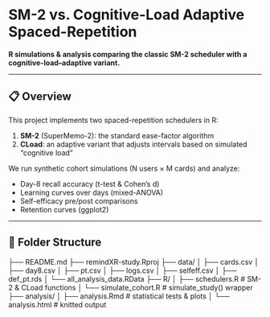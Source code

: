 # SM-2 vs. Cognitive-Load Adaptive Spaced-Repetition

**R simulations & analysis comparing the classic SM-2 scheduler with a cognitive-load–adaptive variant.**

---

## 📋 Overview

This project implements two spaced-repetition schedulers in R:

1. **SM-2** (SuperMemo-2): the standard ease-factor algorithm  
2. **CLoad**: an adaptive variant that adjusts intervals based on simulated “cognitive load”

We run synthetic cohort simulations (N users × M cards) and analyze:
- Day-8 recall accuracy (t-test & Cohen’s d)  
- Learning curves over days (mixed-ANOVA)  
- Self-efficacy pre/post comparisons  
- Retention curves (ggplot2)

---

## 📂 Folder Structure
├── README.md
├── remindXR-study.Rproj
├── data/
│ ├── cards.csv
│ ├── day8.csv
│ ├── pt.csv
│ ├── logs.csv
│ ├── selfeff.csv
│ ├── def_pt.rds
│ └── all_analysis_data.RData
├── R/
│ ├── schedulers.R # SM-2 & CLoad functions
│ └── simulate_cohort.R # simulate_study() wrapper
├── analysis/
│ ├── analysis.Rmd # statistical tests & plots
│ └── analysis.html # knitted output
